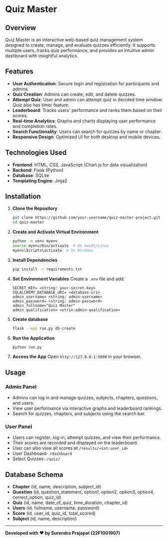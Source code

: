 # Quiz Master

## Overview
Quiz Master is an interactive web-based quiz management system designed to create, manage, and evaluate quizzes efficiently. It supports multiple users, tracks quiz performance, and provides an intuitive admin dashboard with insightful analytics.

## Features
- **User Authentication**: Secure login and registration for participants and admins.
- **Quiz Creation**: Admins can create, edit, and delete quizzes.
- **Attempt Quiz**: User and admin can attempt quiz in decided time window. Quiz also has timer feature.
- **Leaderboard**: Tracks users' performance and ranks them based on their scores.
- **Real-time Analytics**: Graphs and charts displaying user performance and completion rates.
- **Search Functionality**: Users can search for quizzes by name or chapter.
- **Responsive Design**: Optimized UI for both desktop and mobile devices.

## Technologies Used
- **Frontend**: HTML, CSS, JavaScript (Chart.js for data visualization)
- **Backend**: Flask (Python)
- **Database**: SQLite
- **Templating Engine**: Jinja2

## Installation
1. **Clone the Repository**
   ```bash
   git clone https://github.com/your-username/quiz-master-project.git
   cd quiz-master
   ```
2. **Create and Activate Virtual Environment**
   ```bash
   python -m venv myenv
   source myenv/bin/activate  # On macOS/Linux
   myenv\Scripts\activate  # On Windows
   ```
3. **Install Dependencies**
   ```bash
   pip install -r requirements.txt
   ```
4. **Set Environment Variables**
   Create a `.env` file and add:
   ```
   SECRET_KEY= <string: your-secret-key>
   SQLALCHEMY_DATABASE_URI= <database-uri>
   admin_username= <string: admin-username>
   admin_password= <string: admin-password>
   admin_fullname="Quiz Master"
   admin_qualification= <strin:admin-qualification>
   ```
5. **Create database**
   ```bash
   flask --app run.py db-create
   ```

6. **Run the Application**
   ```bash
   python run.py
   ```
7. **Access the App**
   Open `http://127.0.0.1:5000` in your browser.

## Usage
### Admin Panel
- Admins can log in and manage quizzes, subjects, chapters, questions, and users.
- View user performance via interactive graphs and leaderboard rankings.
- Search for quizzes, chapters, and subjects using the search bar.

### User Panel
- Users can register, log-in, attempt quizzes, and view their performance.
- Their scores are recorded and displayed on the leaderboard.
- User can also view all scores at `/results/<int:user_id>`
- User Dashboard- `/dashboard`
- Select Quizzes- `/quiz/`

## Database Schema
- **Chapter** (id, name, description, subject_id)
- **Question** (id, question_statement, option1, option2, option3, option4, correct_option, quiz_id)
- **Quiz** (id, name, date_of_quiz, time_duration, chapter_id)
- **Users** (id, fullname, username, password)
- **Score** (id, user_id, quiz_id, total_scored)
- **Subject** (id, name, description)



---
**Developed with ❤️ by Surendra Prajapat (22F1001907)**

